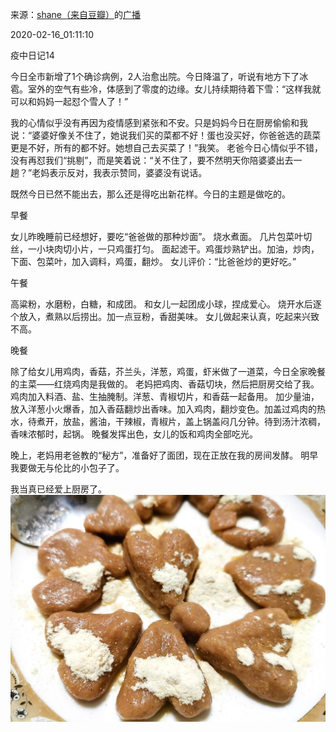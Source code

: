 来源：[shane（来自豆瓣）](https://www.douban.com/people/37164735/)的[广播](https://www.douban.com/people/37164735/status/2813895825/)


2020-02-16_01:11:10


疫中日记14

今日全市新增了1个确诊病例，2人治愈出院。今日降温了，听说有地方下了冰雹。室外的空气有些冷，体感到了零度的边缘。女儿持续期待着下雪：“这样我就可以和妈妈一起怼个雪人了！”

我的心情似乎没有再因为疫情感到紧张和不安。只是妈妈今日在厨房偷偷和我说：“婆婆好像关不住了，她说我们买的菜都不好！蛋也没买好，你爸爸选的蔬菜更是不好，所有的都不好。她想自己去买菜了！”我笑。
老爸今日心情似乎不错，没有再怼我们“挑剔”，而是笑着说：“关不住了，要不然明天你陪婆婆出去一趟？”老妈表示反对，我表示赞同，婆婆没有说话。

既然今日已然不能出去，那么还是得吃出新花样。今日的主题是做吃的。

早餐

女儿昨晚睡前已经想好，要吃“爸爸做的那种炒面”。
烧水煮面。
几片包菜叶切丝，一小块肉切小片，一只鸡蛋打匀。
面起滤干。鸡蛋炒熟铲出。加油，炒肉，下面、包菜叶，加入调料，鸡蛋，翻炒。
女儿评价：“比爸爸炒的更好吃。”

午餐

高粱粉，水磨粉，白糖，和成团。
和女儿一起团成小球，捏成爱心。
烧开水后逐个放入，煮熟以后捞出。加一点豆粉，香甜美味。
女儿做起来认真，吃起来兴致不高。

晚餐

除了给女儿用鸡肉，香菇，芥兰头，洋葱，鸡蛋，虾米做了一道菜，今日全家晚餐的主菜——红烧鸡肉是我做的。
老妈把鸡肉、香菇切块，然后把厨房交给了我。鸡肉加入料酒、盐、生抽腌制。洋葱、青椒切片，和香菇一起备用。
加少量油，放入洋葱小火爆香，加入香菇翻炒出香味。加入鸡肉，翻炒变色。加盖过鸡肉的热水，待煮开，放盐，酱油，干辣椒，青椒片，盖上锅盖闷几分钟。待到汤汁浓稠，香味浓郁时，起锅。
晚餐发挥出色，女儿的饭和鸡肉全部吃光。

晚上，老妈用老爸教的“秘方”，准备好了面团，现在正放在我的房间发酵。
明早我要做无与伦比的小包子了。

我当真已经爱上厨房了。
![](./pic/2020-02-16_01:11:10-shane的广播1.jpg)  

